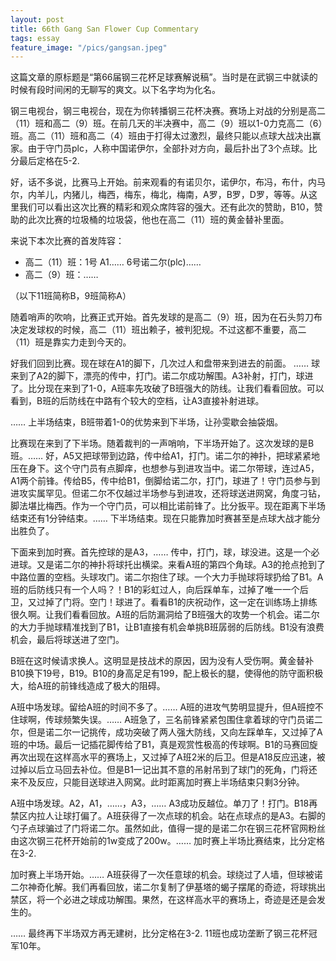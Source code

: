 ```yaml
---
layout: post
title: 66th Gang San Flower Cup Commentary
tags: essay
feature_image: "/pics/gangsan.jpeg"
---
```


这篇文章的原标题是“第66届钢三花杯足球赛解说稿”。当时是在武钢三中就读的时候有段时间闲的无聊写的爽文。以下名字均为化名。

钢三电视台，钢三电视台，现在为你转播钢三花杯决赛。赛场上对战的分别是高二（11）班和高二（9）班。在前几天的半决赛中，高二（9）班以1-0力克高二（6）班。高二（11）班和高二（4）班由于打得太过激烈，最终只能以点球大战决出赢家。由于守门员plc，人称中国诺伊尔，全部扑对方向，最后扑出了3个点球。比分最后定格在5-2.

好，话不多说，比赛马上开始。前来观看的有诺贝尔，诺伊尔，布冯，布什，内马尔，内羊儿，内猪儿，梅西，梅东，梅北，梅南，A罗，B罗，D罗，等等。从这里我们可以看出这次比赛的精彩和观众席阵容的强大。还有此次的赞助，B10，赞助的此次比赛的垃圾桶的垃圾袋，他也在高二（11）班的黄金替补里面。

来说下本次比赛的首发阵容：

- 高二（11）班：1号 A1…… 6号诺二尔(plc)……
- 高二（9）班：……

（以下11班简称B，9班简称A）

随着哨声的吹响，比赛正式开始。首先发球的是高二（9）班，因为在石头剪刀布决定发球权的时候，高二（11）班出赖子，被判犯规。不过这都不重要，高二（11）班是靠实力走到今天的。

好我们回到比赛。现在球在A1的脚下，几次过人和盘带来到进去的前面。 …… 球来到了A2的脚下，漂亮的传中，打门。诺二尔成功解围。A3补射，打门，球进了。比分现在来到了1-0，A班率先攻破了B班强大的防线。让我们看看回放。可以看到，B班的后防线在中路有个较大的空档，让A3直接补射进球。

…… 上半场结束，B班带着1-0的优势来到下半场，让孙雯歇会抽袋烟。

比赛现在来到了下半场。随着裁判的一声哨响，下半场开始了。这次发球的是B班。…… 好，A5又把球带到边路，传中给A1，打门。诺二尔的神扑，把球紧紧地压在身下。这个守门员有点脚痒，也想参与到进攻当中。诺二尔带球，连过A5，A1两个前锋。传给B5，传中给B1，倒脚给诺二尔，打门，球进了！守门员参与到进攻实属罕见。但诺二尔不仅越过半场参与到进攻，还将球送进网窝，角度刁钻，脚法堪比梅西。作为一个守门员，可以相比诺前锋了。比分扳平。现在距离下半场结束还有1分钟结束。…… 下半场结束。现在只能靠加时赛甚至是点球大战才能分出胜负了。

下面来到加时赛。首先控球的是A3，…… 传中，打门，球，球没进。这是一个必进球。又是诺二尔的神扑将球托出横梁。来看A班的第四个角球。A3的抢点抢到了中路位置的空档。头球攻门。诺二尔抱住了球。一个大力手抛球将球扔给了B1。A班的后防线只有一个人吗？！B1的彩虹过人，向后踩单车，过掉了唯一一个后卫，又过掉了门将。空门！球进了。看看B1的庆祝动作，这一定在训练场上排练很久啊。让我们看看回放。A班的后防漏洞给了B班强大的攻势一个机会。诺二尔的大力手抛球精准找到了B1，让B1直接有机会单挑B班孱弱的后防线。B1没有浪费机会，最后将球送进了空门。

B班在这时候请求换人。这明显是技战术的原因，因为没有人受伤啊。黄金替补B10换下19号，B19。B10的身高足足有199，配上极长的腿，使得他的防守面积极大，给A班的前锋线造成了极大的阻碍。

A班中场发球。留给A班的时间不多了。…… A班的进攻气势明显提升，但A班控不住球啊，传球频繁失误。…… A班急了，三名前锋紧紧包围住拿着球的守门员诺二尔，但是诺二尔一记挑传，成功突破了两人强大防线，又向左踩单车，又过掉了A班的中场。最后一记插花脚传给了B1，真是观赏性极高的传球啊。B1的马赛回旋再次出现在这样高水平的赛场上，又过掉了A班2米的后卫。但是A18反应迅速，被过掉以后立马回去补位。但是B1一记出其不意的吊射吊到了球门的死角，门将还来不及反应，只能目送球进入网窝。此时距离加时赛上半场结束只剩3分钟。

A班中场发球。A2，A1，……，A3，…… A3成功反越位。单刀了！打门。B18再禁区内拉人让球打偏了。A班获得了一次点球的机会。站在点球点的是A3。右脚的勺子点球骗过了门将诺二尔。虽然如此，值得一提的是诺二尔在钢三花杯官网粉丝由这次钢三花杯开始前的1w变成了200w。…… 加时赛上半场比赛结束，比分定格在3-2.

加时赛上半场开始。…… A班获得了一次任意球的机会。球绕过了人墙，但球被诺二尔神奇化解。我们再看回放，诺二尔复制了伊基塔的蝎子摆尾的奇迹，将球挑出禁区，将一个必进之球成功解围。果然，在这样高水平的赛场上，奇迹是还是会发生的。

…… 最终再下半场双方再无建树，比分定格在3-2. 11班也成功垄断了钢三花杯冠军10年。



